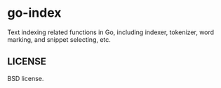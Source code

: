 go-index
========

Text indexing related functions in Go, including indexer, tokenizer, word marking, and snippet selecting, etc.

LICENSE
-------
BSD license.
